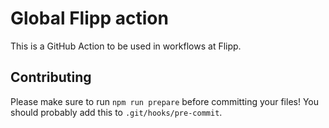 # Global Flipp action

This is a GitHub Action to be used in workflows at Flipp.

## Contributing

Please make sure to run `npm run prepare` before committing your files! You should probably add this to `.git/hooks/pre-commit`.
